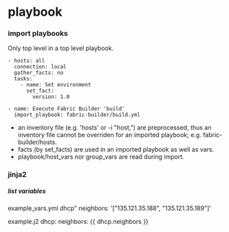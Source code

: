 # playbook

### import playbooks
Only top level in a top level playbook.

```
- hosts: all
  connection: local
  gather_facts: no
  tasks:
    - name: Set environment 
      set_fact:
        version: 1.0

- name: Execute Fabric Builder 'build'
  import_playbook: fabric-builder/build.yml
```
- an inventory file (e.g. 'hosts' or -i "host,") are preprocessed, 
thus an inventory file cannot be overriden for an imported playbook; 
e.g. fabric-builder/hosts.
- facts (by set_facts) are used in an imported playbook as well as vars.
- playbook/host_vars nor group_vars are read during import.


### jinja2

##### list variables

example_vars.yml
dhcp"
  neighbors: '["135.121.35.188", "135.121.35.189"]'

example.j2
dhcp:
  neighbors: {{ dhcp.neighbors }}

